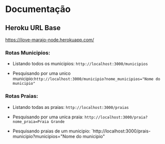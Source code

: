 # Documentação

## Heroku URL Base
https://ilove-marajo-node.herokuapp.com/

### Rotas Municipios:

- Listando todos os municipios: `http://localhost:3000/municipios`

- Pesquisando por uma unico municipio:`http://localhost:3000/municipio?nome_municipios="Nome do municipio"`


### Rotas Praias:

- Listando todas as praias: `http://localhost:3000/praias`

- Pesquisando por uma unica praia: `http://localhost:3000/praia?nome_praia=Praia Grande`

- Pesquisando praias de um municipio: `http://localhost:3000/prais-municipio?municipios="Nome do municipio"
